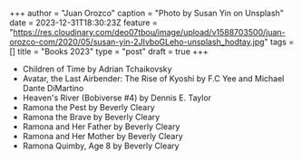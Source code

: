 +++
author = "Juan Orozco"
caption = "Photo by Susan Yin on Unsplash"
date = 2023-12-31T18:30:23Z
feature = "https://res.cloudinary.com/deo07tbou/image/upload/v1588703500/juan-orozco-com/2020/05/susan-yin-2JIvboGLeho-unsplash_hodtay.jpg"
tags = []
title = "Books 2023"
type = "post"
draft = true
+++

- Children of Time by Adrian Tchaikovsky
- Avatar, the Last Airbender: The Rise of Kyoshi by F.C Yee and Michael Dante DiMartino
- Heaven's River (Bobiverse #4) by Dennis E. Taylor
- Ramona the Pest by Beverly Cleary
- Ramona the Brave by Beverly Cleary
- Ramona and Her Father by Beverly Cleary
- Ramona and Her Mother by Beverly Cleary
- Ramona Quimby, Age 8 by Beverly Cleary
